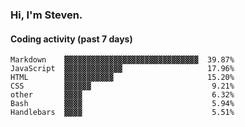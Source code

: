 ### Hi, I'm Steven.

#### Coding activity (past 7 days)
```
Markdown    ▓▓▓▓▓▓▓▓▓▓▓▓▓▓▓▓▓▓▓▓▓▓▓▓▓▓▓▓▓▓  39.87%
JavaScript  ▓▓▓▓▓▓▓▓▓▓▓▓▓                   17.96%
HTML        ▓▓▓▓▓▓▓▓▓▓▓                     15.20%
CSS         ▓▓▓▓▓▓                           9.21%
other       ▓▓▓▓                             6.32%
Bash        ▓▓▓▓                             5.94%
Handlebars  ▓▓▓▓                             5.51%
```
